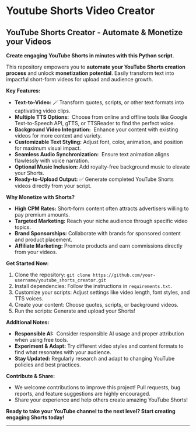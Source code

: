 # Youtube Shorts Video Creator
## YouTube Shorts Creator - Automate & Monetize your Videos

**Create engaging YouTube Shorts in minutes with this Python script.**

This repository empowers you to **automate your YouTube Shorts creation process** and unlock **monetization potential**. Easily transform text into impactful short-form videos for upload and audience growth.

**Key Features:**

* **Text-to-Video:** 🪄 Transform quotes, scripts, or other text formats into captivating video clips.
* **Multiple TTS Options:** ️ Choose from online and offline tools like Google Text-to-Speech API, gTTS, or TTSReader to find the perfect voice.
* **Background Video Integration:** ️ Enhance your content with existing videos for more context and variety.
* **Customizable Text Styling:**  Adjust font, color, animation, and position for maximum visual impact.
* **Seamless Audio Synchronization:** ️ Ensure text animation aligns flawlessly with voice narration.
* **Optional Music Inclusion:**  Add royalty-free background music to elevate your Shorts.
* **Ready-to-Upload Output:** ✅ Generate completed YouTube Shorts videos directly from your script.

**Why Monetize with Shorts?**

* **High CPM Rates:**  Short-form content often attracts advertisers willing to pay premium amounts.
* **Targeted Marketing:**  Reach your niche audience through specific video topics.
* **Brand Sponsorships:**  Collaborate with brands for sponsored content and product placement.
* **Affiliate Marketing:**  Promote products and earn commissions directly from your videos.

**Get Started Now:**

1. Clone the repository: `git clone https://github.com/your-username/youtube_shorts_creator.git`
2. Install dependencies: Follow the instructions in `requirements.txt`.
3. Customize your scripts: Adjust settings like video length, font styles, and TTS voices.
4. Create your content: Choose quotes, scripts, or background videos.
5. Run the scripts: Generate and upload your Shorts!

**Additional Notes:**

* **Responsible AI:** ‍ Consider responsible AI usage and proper attribution when using free tools.
* **Experiment & Adapt:**  Try different video styles and content formats to find what resonates with your audience.
* **Stay Updated:**  Regularly research and adapt to changing YouTube policies and best practices.

**Contribute & Share:**

* We welcome contributions to improve this project! Pull requests, bug reports, and feature suggestions are highly encouraged.
* Share your experience and help others create amazing YouTube Shorts!

**Ready to take your YouTube channel to the next level? Start creating engaging Shorts today!**

---
